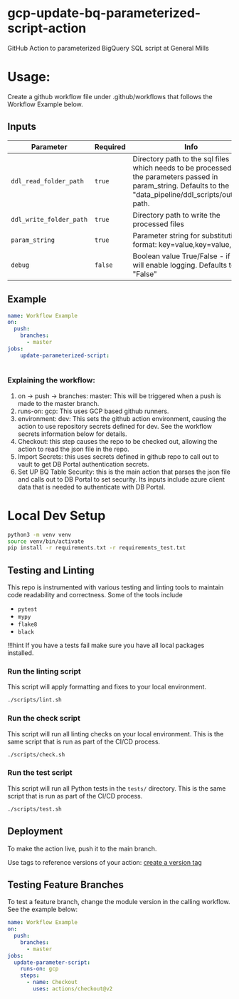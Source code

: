# gcp-update-bq-parameterized-script-action
GitHub Action to parameterized BigQuery SQL script at General Mills


# Usage:
Create a github workflow file under .github/workflows that follows the Workflow Example below.

## Inputs

| Parameter           | Required | Info                                                                          |
| --------------------| -------- | ------------------------------------------------------------------------------|
| `ddl_read_folder_path`  | `true`   | Directory path to the sql files which needs to be processed with the parameters passed in param_string. Defaults to the "data_pipeline/ddl_scripts/output/" path.
| `ddl_write_folder_path`  | `true`   | Directory path to write the processed files
| `param_string`     | `true`   | Parameter string for substitution. format: key=value,key=value,
| `debug`     | `false`   | Boolean value True/False - if True will enable logging. Defaults to "False"

## Example

```yaml
name: Workflow Example
on:
  push:
    branches:
      - master
jobs:
    update-parameterized-script:
    
```

### Explaining the workflow:
1. on -> push -> branches: master: This will be triggered when a push is made to the master branch.
1. runs-on: gcp: This uses GCP based github runners.
1. environment: dev: This sets the github action environment, causing the action to use repository secrets defined for dev. See the workflow secrets information below for details.
1. Checkout: this step causes the repo to be checked out, allowing the action to read the json file in the repo.
1. Import Secrets: this uses secrets defined in github repo to call out to vault to get DB Portal authentication secrets.
1. Set UP BQ Table Security: this is the main action that parses the json file and calls out to DB Portal to set security.  Its inputs include azure client data that is needed to authenticate with DB Portal.


# Local Dev Setup

```bash
python3 -m venv venv
source venv/bin/activate
pip install -r requirements.txt -r requirements_test.txt
```


## Testing and Linting

This repo is instrumented with various testing and linting tools to maintain
code readability and correctness. Some of the tools include

* `pytest`
* `mypy`
* `flake8`
* `black`

!!!hint
    If you have a tests fail make sure you have all local packages installed. 
### Run the linting script

This script will apply formatting and fixes to your local environment.

```sh
./scripts/lint.sh
```

### Run the check script

This script will run all linting checks on your local environment. This is the
same script that is run as part of the CI/CD process.

```sh
./scripts/check.sh
```

### Run the test script

This script will run all Python tests in the `tests/` directory. This is the
same script that is run as part of the CI/CD process.

```sh
./scripts/test.sh
```

## Deployment

To make the action live, push it to the main branch.

Use tags to reference versions of your action: [create a version tag](https://github.com/actions/toolkit/blob/master/docs/action-versioning.md)

## Testing Feature Branches

To test a feature branch, change  the module version in the calling workflow.  See the example below:

```yaml
name: Workflow Example
on:
  push:
    branches:
      - master
jobs:
  update-parameter-script:
    runs-on: gcp
    steps:
      - name: Checkout
        uses: actions/checkout@v2   
```